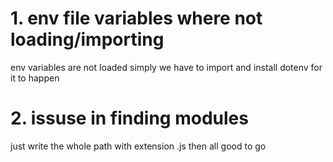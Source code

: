 # 1. env file  variables where not loading/importing

env variables are not loaded simply we have to import and install dotenv for it to happen

# 2. issuse in finding modules 
just write the whole path with extension .js then all good to go
